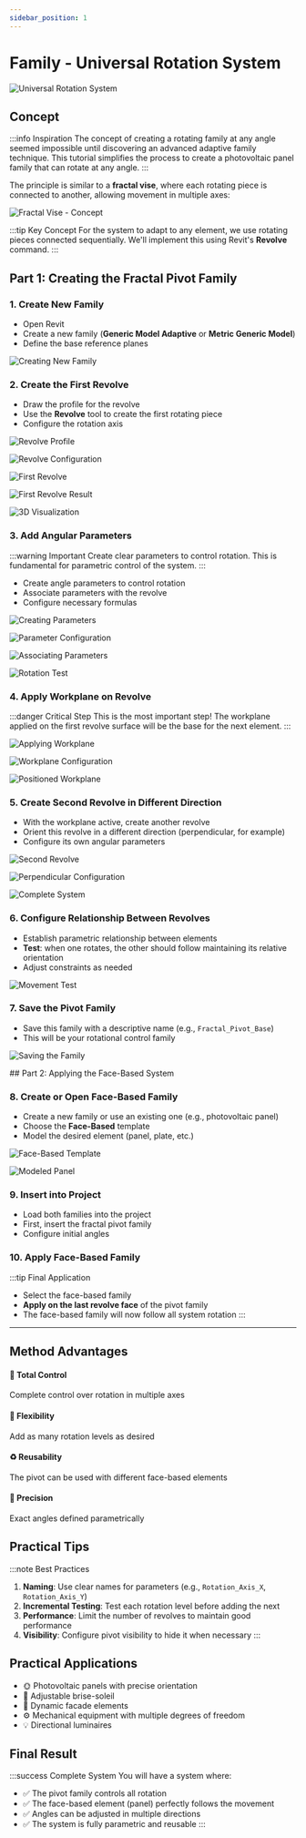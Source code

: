 ```yaml
---
sidebar_position: 1
---
```


# Family - Universal Rotation System 

<div style={{textAlign: 'center', marginBottom: '2rem'}}>

![Universal Rotation System](./img/OrbitFamily-ezgif.com-video-to-gif-converter.gif)

</div>

## Concept

:::info Inspiration
The concept of creating a rotating family at any angle seemed impossible until discovering an advanced adaptive family technique. This tutorial simplifies the process to create a photovoltaic panel family that can rotate at any angle.
:::

The principle is similar to a **fractal vise**, where each rotating piece is connected to another, allowing movement in multiple axes:

<div style={{textAlign: 'center', margin: '1.5rem 0'}}>

![Fractal Vise - Concept](./img/image-1.png)

</div>

:::tip Key Concept
For the system to adapt to any element, we use rotating pieces connected sequentially. We'll implement this using Revit's **Revolve** command.
::: 

## Part 1: Creating the Fractal Pivot Family

### 1. Create New Family

<div className="steps-container">

- Open Revit
- Create a new family (**Generic Model Adaptive** or **Metric Generic Model**)
- Define the base reference planes

</div>

<div style={{textAlign: 'center', margin: '1.5rem 0'}}>

![Creating New Family](./img/image-2.png)

</div>

### 2. Create the First Revolve

<div className="steps-container">

- Draw the profile for the revolve
- Use the **Revolve** tool to create the first rotating piece
- Configure the rotation axis

</div>

<div style={{display: 'grid', gridTemplateColumns: 'repeat(auto-fit, minmax(300px, 1fr))', gap: '1rem', margin: '1.5rem 0'}}>

![Revolve Profile](./img/image-3.png)

![Revolve Configuration](./img/image-4.png)

![First Revolve](./img/image-5.png)

</div>

<div style={{textAlign: 'center', margin: '1rem 0'}}>

![First Revolve Result](./img/image-6.png)

![3D Visualization](./img/image-7.png)

</div>

### 3. Add Angular Parameters

:::warning Important
Create clear parameters to control rotation. This is fundamental for parametric control of the system.
:::

<div className="steps-container">

- Create angle parameters to control rotation
- Associate parameters with the revolve
- Configure necessary formulas

</div>

<div style={{display: 'grid', gridTemplateColumns: 'repeat(auto-fit, minmax(300px, 1fr))', gap: '1rem', margin: '1.5rem 0'}}>

![Creating Parameters](./img/image-8.png)

![Parameter Configuration](./img/image-9.png)

![Associating Parameters](./img/image-10.png)

![Rotation Test](./img/image-11.png)

</div>

### 4. Apply Workplane on Revolve

:::danger Critical Step
This is the most important step! The workplane applied on the first revolve surface will be the base for the next element.
:::

<div style={{display: 'grid', gridTemplateColumns: 'repeat(auto-fit, minmax(300px, 1fr))', gap: '1rem', margin: '1.5rem 0'}}>

![Applying Workplane](./img/image-12.png)

![Workplane Configuration](./img/image-13.png)

![Positioned Workplane](./img/image-14.png)

</div>

### 5. Create Second Revolve in Different Direction

<div className="steps-container">

- With the workplane active, create another revolve
- Orient this revolve in a different direction (perpendicular, for example)
- Configure its own angular parameters

</div>

<div style={{display: 'grid', gridTemplateColumns: 'repeat(auto-fit, minmax(300px, 1fr))', gap: '1rem', margin: '1.5rem 0'}}>

![Second Revolve](./img/image-15.png)

![Perpendicular Configuration](./img/image-16.png)

![Complete System](./img/image-17.png)

</div>

### 6. Configure Relationship Between Revolves

<div className="steps-container">

- Establish parametric relationship between elements
- **Test**: when one rotates, the other should follow maintaining its relative orientation
- Adjust constraints as needed

</div>

<div style={{textAlign: 'center', margin: '1.5rem 0'}}>

![Movement Test](./img/image-18.png)

</div>

### 7. Save the Pivot Family

<div className="steps-container">

- Save this family with a descriptive name (e.g., `Fractal_Pivot_Base`)
- This will be your rotational control family

</div>

<div style={{textAlign: 'center', margin: '1.5rem 0'}}>

![Saving the Family](./img/image-19.png)

</div>
## Part 2: Applying the Face-Based System

### 8. Create or Open Face-Based Family

<div className="steps-container">

- Create a new family or use an existing one (e.g., photovoltaic panel)
- Choose the **Face-Based** template
- Model the desired element (panel, plate, etc.)

</div>

<div style={{display: 'grid', gridTemplateColumns: 'repeat(auto-fit, minmax(300px, 1fr))', gap: '1rem', margin: '1.5rem 0'}}>

![Face-Based Template](./img/image-20.png)

![Modeled Panel](./img/image-21.png)

</div>

### 9. Insert into Project

<div className="steps-container">

- Load both families into the project
- First, insert the fractal pivot family
- Configure initial angles

</div>

### 10. Apply Face-Based Family

:::tip Final Application
- Select the face-based family
- **Apply on the last revolve face** of the pivot family
- The face-based family will now follow all system rotation
:::

---

## Method Advantages

<div style={{display: 'grid', gridTemplateColumns: 'repeat(auto-fit, minmax(250px, 1fr))', gap: '1.5rem', margin: '2rem 0'}}>

<div style={{padding: '1.5rem', border: '1px solid var(--ifm-color-emphasis-200)', borderRadius: '8px'}}>
<h4>🎯 Total Control</h4>
<p>Complete control over rotation in multiple axes</p>
</div>

<div style={{padding: '1.5rem', border: '1px solid var(--ifm-color-emphasis-200)', borderRadius: '8px'}}>
<h4>🔧 Flexibility</h4>
<p>Add as many rotation levels as desired</p>
</div>

<div style={{padding: '1.5rem', border: '1px solid var(--ifm-color-emphasis-200)', borderRadius: '8px'}}>
<h4>♻️ Reusability</h4>
<p>The pivot can be used with different face-based elements</p>
</div>

<div style={{padding: '1.5rem', border: '1px solid var(--ifm-color-emphasis-200)', borderRadius: '8px'}}>
<h4>📐 Precision</h4>
<p>Exact angles defined parametrically</p>
</div>

</div>

## Practical Tips

:::note Best Practices
1. **Naming**: Use clear names for parameters (e.g., `Rotation_Axis_X`, `Rotation_Axis_Y`)
2. **Incremental Testing**: Test each rotation level before adding the next
3. **Performance**: Limit the number of revolves to maintain good performance
4. **Visibility**: Configure pivot visibility to hide it when necessary
:::

## Practical Applications

<div style={{display: 'grid', gridTemplateColumns: 'repeat(auto-fit, minmax(200px, 1fr))', gap: '1rem', margin: '1.5rem 0'}}>

- 🌞 Photovoltaic panels with precise orientation
- 🏢 Adjustable brise-soleil  
- 🎨 Dynamic facade elements
- ⚙️ Mechanical equipment with multiple degrees of freedom
- 💡 Directional luminaires

</div>

## Final Result

:::success Complete System
You will have a system where:
- ✅ The pivot family controls all rotation
- ✅ The face-based element (panel) perfectly follows the movement  
- ✅ Angles can be adjusted in multiple directions
- ✅ The system is fully parametric and reusable
:::